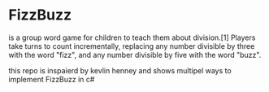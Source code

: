 # FizzBuzz
is a group word game for children to teach them about division.[1] Players take turns to count incrementally, replacing any number divisible by three with the word "fizz", and any number divisible by five with the word "buzz".

this repo is inspaierd by kevlin henney and shows multipel ways to implement FizzBuzz in c#
